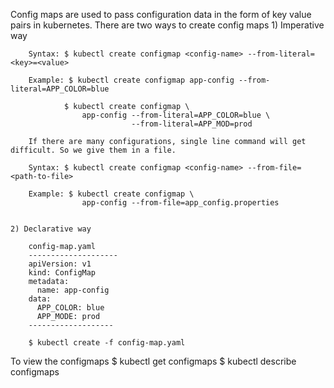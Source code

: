 Config maps are used to pass configuration data in the form of key value pairs in kubernetes.
There are two ways to create config maps
    1) Imperative way

        Syntax: $ kubectl create configmap <config-name> --from-literal=<key>=<value>

        Example: $ kubectl create configmap app-config --from-literal=APP_COLOR=blue

                $ kubectl create configmap \
                    app-config --from-literal=APP_COLOR=blue \
                               --from-literal=APP_MOD=prod
        
        If there are many configurations, single line command will get difficult. So we give them in a file.

        Syntax: $ kubectl create configmap <config-name> --from-file=<path-to-file>

        Example: $ kubectl create configmap \
                    app-config --from-file=app_config.properties


    2) Declarative way

        config-map.yaml
        --------------------
        apiVersion: v1
        kind: ConfigMap
        metadata:
          name: app-config
        data:
          APP_COLOR: blue
          APP_MODE: prod
        -------------------

        $ kubectl create -f config-map.yaml

To view the configmaps
$ kubectl get configmaps
$ kubectl describe configmaps

        

    